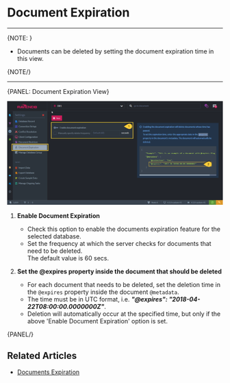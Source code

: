 ﻿# Document Expiration
---

{NOTE: }

* Documents can be deleted by setting the document expiration time in this view.  

{NOTE/}

---

{PANEL: Document Expiration View}

![Figure 1. Document Expiration View](images/document-expiration.png "Set Document Expiration.")

1. **Enable Document Expiration**  
   * Check this option to enable the documents expiration feature for the selected database.  
   * Set the frequency at which the server checks for documents that need to be deleted.  
     The default value is 60 secs.

2. **Set the @expires property inside the document that should be deleted**  
   * For each document that needs to be deleted, set the deletion time in the `@expires` property inside the document `@metadata`.  
   * The time must be in UTC format, i.e. ***"@expires": "2018-04-22T08:00:00.0000000Z"***.  
   * Deletion will automatically occur at the specified time, but only if the above 'Enable Document Expiration' option is set.  

{PANEL/}

## Related Articles

- [Documents Expiration](../../../server/extensions/expiration)  
